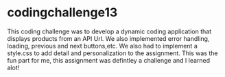 # codingchallenge13
This coding challenge was to develop a dynamic coding application that displays products from an API Url. We also implemented error handling, loading, previous and next buttons,etc. We also had to implement a style.css to add detail and personalization to the assignment. This was the fun part for me, this assignment was defintley a challenge and I learned alot!
